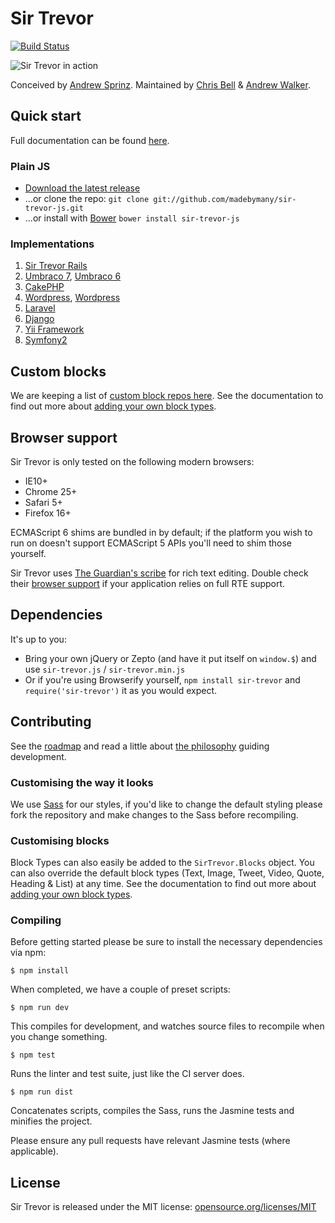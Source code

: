 # Sir Trevor

[![Build Status](https://travis-ci.org/madebymany/sir-trevor-js.png?branch=master)](https://travis-ci.org/madebymany/sir-trevor-js/)

![Sir Trevor in action](https://raw.github.com/madebymany/sir-trevor-js/master/examples/sir-trevor.gif)

Conceived by [Andrew Sprinz](http://github.com/andrewsprinz). Maintained by [Chris Bell](http://github.com/cjbell88) & [Andrew Walker](http://github.com/ninjabiscuit).

## Quick start

Full documentation can be found [here](http://madebymany.github.io/sir-trevor-js/docs.html).

### Plain JS

- [Download the latest release](https://github.com/madebymany/sir-trevor-js/zipball/master)
- ...or clone the repo: `git clone git://github.com/madebymany/sir-trevor-js.git`
- ...or install with [Bower](http://bower.io/) ``bower install sir-trevor-js``

### Implementations

1. [Sir Trevor Rails](http://github.com/madebymany/sir-trevor-rails)
2. [Umbraco 7](https://github.com/mindrevolution/SirTrevor-for-Umbraco), [Umbraco 6](http://our.umbraco.org/projects/backoffice-extensions/skybrud-sir-trevor-editor)
3. [CakePHP](http://github.com/martinbean/cakephp-sir-trevor-plugin)
4. [Wordpress](https://github.com/neyre/sir-trevor-wp), [Wordpress](https://github.com/raffij/sir-trevor-wordpress)
5. [Laravel](https://github.com/caouecs/Laravel4-SirTrevorJS)
6. [Django](https://github.com/philippbosch/django-sirtrevor)
7. [Yii Framework](https://github.com/DrMabuse23/yii2-sir-trevor-js)
8. [Symfony2](https://github.com/EDSI-Tech/SirTrevorBundle)

## Custom blocks

We are keeping a list of [custom block repos here](https://github.com/madebymany/sir-trevor-js/wiki/Custom-blocks). See the documentation to find out more about [adding your own block types](http://madebymany.github.io/sir-trevor-js/docs.html#4).

## Browser support

Sir Trevor is only tested on the following modern browsers:

- IE10+
- Chrome 25+
- Safari 5+
- Firefox 16+

ECMAScript 6 shims are bundled in by default; if the platform you wish to run on doesn't support ECMAScript 5 APIs you'll need to shim those yourself.

Sir Trevor uses [The Guardian's scribe](https://github.com/guardian/scribe) for rich text editing. Double check their [browser support](https://github.com/guardian/scribe#browser-support) if your application relies on full RTE support.

## Dependencies

It's up to you:

* Bring your own jQuery or Zepto (and have it put itself on `window.$`) and use `sir-trevor.js` / `sir-trevor.min.js`
* Or if you're using Browserify yourself, `npm install sir-trevor` and `require('sir-trevor')` it as you would expect.

## Contributing

See the [roadmap](https://github.com/madebymany/sir-trevor-js/wiki/Roadmap) and read a little about [the philosophy](https://github.com/madebymany/sir-trevor-js/wiki/Philosophy) guiding development.

### Customising the way it looks

We use [Sass](http://sass-lang.com/) for our styles, if you'd like to change the default styling please fork the repository and make changes to the Sass before recompiling.

### Customising blocks

Block Types can also easily be added to the ``SirTrevor.Blocks`` object. You can also override the default block types (Text, Image, Tweet, Video, Quote, Heading & List) at any time. See the documentation to find out more about [adding your own block types](http://madebymany.github.io/sir-trevor-js/docs.html#4).

### Compiling

Before getting started please be sure to install the necessary dependencies via npm:

``$ npm install``

When completed, we have a couple of preset scripts:

``$ npm run dev``

This compiles for development, and watches source files to recompile when you change something.

``$ npm test``

Runs the linter and test suite, just like the CI server does.

``$ npm run dist``

Concatenates scripts, compiles the Sass, runs the Jasmine tests and minifies the project.

Please ensure any pull requests have relevant Jasmine tests (where applicable).

## License

Sir Trevor is released under the MIT license:
[opensource.org/licenses/MIT](http://opensource.org/licenses/MIT)
